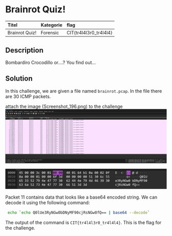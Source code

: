# Brainrot Quiz!

| Titel          | Kategorie | flag |
| :---        |    :----   |:--- |
| Brainrot Quiz! | Forensic  | CIT{tr4l4l3r0_tr4l4l4} |


## Description
Bombardiro Crocodillo or....? You find out...


## Solution
In this challenge, we are given a file named `brainrot.pcap`. In the file there are 30 ICMP packets.

attach the image (Screenshot_196.png) to the challenge
![wireshark](Screenshot_196.png)

![Packet 11](Screenshot_197.png)

Packet 11 contains data that looks like a base64 encoded string. We can decode it using the following command:

```bash
 echo `echo Q0lUe3RyNGw0bDNyMF90cjRsNGw0fQ== | base64 --decode`
```
The output of the command is `CIT{tr4l4l3r0_tr4l4l4}`. This is the flag for the challenge.